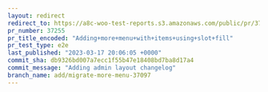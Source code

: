 ```yaml
---
layout: redirect
redirect_to: https://a8c-woo-test-reports.s3.amazonaws.com/public/pr/37255/e2e/index.html
pr_number: 37255
pr_title_encoded: "Adding+more+menu+with+items+using+slot+fill"
pr_test_type: e2e
last_published: "2023-03-17 20:06:05 +0000"
commit_sha: db9326bd007a7ecc1f55b47e18408bd7ba8d17a4
commit_message: "Adding admin layout changelog"
branch_name: add/migrate-more-menu-37097
---
```

